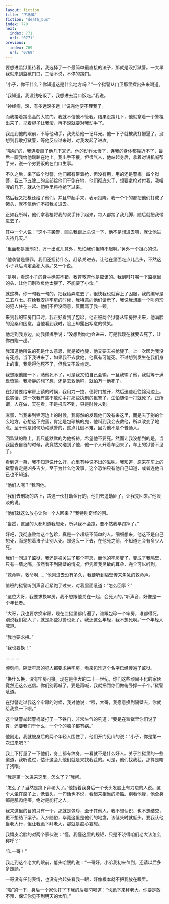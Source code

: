 ```yaml
---
layout: fiction
title: "下马威"
fiction: "death_bus"
index: 770
next:
  index: 771
  url: "0771"
previous:
  index: 769
  url: "0769"
---
```

要想进监狱里待着，我选择了一个最简单最直接的法子，那就是殴打狱警。一大早我就来到监狱门口，二话不说，不停的踹门。

“小子，你干什么？你知道这是什么地方吗？”一个狱警从门卫那里探出头来喝道。

“我知道，我没钱吃饭了，我想进去混口饭吃。”我说。

“神经病，滚，有多远滚多远！”说完他便不理我了。

而我接着踹高高的大铁门，我就不信他不管我。结果没踹几下，他就拿着一个警棍出来了，举着棍子让我滚，再不滚就要对我动手了。

我走到他的跟前，不等他动手，我先给他一记耳光。他一下子就被我打懵逼了，没想到我敢打狱警，等他反应过来时，对我发起了进攻。

“啪啪”的，我连着扇了他几下耳光，他的动作太慢了，连我的身体都靠近不了，最后一脚我给他踹趴在地上。我出手不狠，但很气人，他站起身后，拿着对讲机喊帮手来，说一个穷要饭的在门口生事。

不久之后，来了四个狱警，他们都有带着枪，但没有用，用的还是警棍。四个狱警，我三下五除二的全部给他们干倒在地，他们彻底火了，想要拿枪对付我，我嗖嗖的几下，就从他们手里将枪抢了过来。

然后我又把枪还给了他们，并且举起手来，表示投降。我一个个的都把他们打成了猪头，就不信他们不把我关进去。

正如我所料，他们拿着枪将我的双手铐了起来，每人都踹了我几脚，随后就把我带进去了。

其中一个人说：“这小子袭警，回头我跟上头说一下，他不是想进去嘛，就让他进去待几天。”

“里面都是重刑犯，万一出点儿意外，恐怕我们担待不起啊。”另外一个担心的说。

“他袭警是重罪，我们还担待什么，赶紧关进去。让他在里面吃点儿苦头，不然这小子以后肯定会犯大事。”又一个说。

“是啊，看这小子的身手确实不错，教育教育他是应该的。我到时叮嘱一下监狱里的头，让他们别欺负他太狠了，不能要了小命。”

就这样，你一句我一句的，把我给弄进去了，很快我也就穿上了囚服，我的编号是二五八七。在给我安排牢房的时候，我特意向他们请示了，我说我想跟一个叫包珍的犯人住在一起。他们不但没同意，反而骂了我一顿。

来到我的牢房门口时，我正好看到了包珍，他正被两个狱警从牢房押出来，他满脸的沧桑和困意。当他看到我时，脸上却露出写意的微笑。

他走到我身边，向我挥挥手说：“没想到你也会进来，可是我现在就要去死了，让你白跑一趟。”

我知道他所说的死是什么意思，就是被枪毙，他又要去被枪毙了。上一次因为我没有死成，当下我进来了，如果我不去救他，他真有可能死。不过想到发生在我们身上的事，我觉得他死不了，但我又不敢肯定。

我想跟他赌一下，赌他死不了，可是我又怕自己会输，一旦我输了他，我就等于满盘皆输。我冷静的想了想，还是去救他吧，就怕万一他死了。

在狱警要给牢房上锁的时候，我用力一拉，便将门拉开，然后迅速赶往锦河边上。说实话，这一次我有些不敢动手打那些执刑的狱警了，生怕随便一打就死了。正所谓，人在做，天在看，不是报应不到，只是时候未到。

麻蛋，当我来到锦河边上的时候，我愕然的发现他们没有来这里，而是去了别的什么地方。心想这下完蛋，肯定是包珍搞的鬼，他料到我会去救他，所以改变了地点。至于他是如何劝动狱警的，这点儿倒不难，因为他不是个普通人。

回监狱的路上，我只能默默的为他祈祷，希望他不要死。然而让我没想到的是，当我回去自首的时候，我竟然又碰到了他，他一个人开着车回来了，车上的狱警不见了。

看到这一幕，我不知道说什么好，心里有种说不出的滋味。我知道，原来在车上的狱警肯定是凶多吉少，至于为什么他没事，这个恐怕只有他自己知道，或者连他自己也不知道。

“他们人呢？”我问他。

“我们去刑场的路上，路遇一伙打劫金行的，他们去追劫匪了，让我先回来。”他淡淡的说。

“他们就这么放心让你一个人回来？”我特别奇怪的问。

“当然，这里的人都知道我想死，所以我不会跑，要不然我早跑掉了。”

好吧，我彻底败给这个包珍，真是一个超级不简单的人。细细想来，他这不是自己想死，而是想着法子让别人死。照这么一下去，在他死之前，不知道还会有多少人死。

我们一同进了监狱，我还是被关进了那个牢房，而他的牢房变了，变成了我隔壁，只有一墙之隔。虽然看不到隔壁的情况，但凭着我灵敏的耳朵，完全可以听到。

“救命啊，救命啊……”他刚进去没有多久，我便听到隔壁传来焦急的救命声。

值班的狱警听到声音赶紧跑了过来，对着里面吼道：“怎么回事？”

“这位大哥，我要求换牢房，我不想跟他关在一起，会死人的。”听声音，好像是一个年长者。

“大哥，我也要求换牢房，现在监狱里都传遍了，谁跟包珍一个牢房，谁都得死。别说我们犯人了，就是那些狱警也死了。我还这么年轻，我不想死啊。”一个年轻人喊道。

“我也要求换。”

“我也要换！”

…………

顷刻间，隔壁牢房的犯人都要求换牢房，看来包珍这个名字已经传遍了监狱。

“换什么换，没有牢房可换。现在是伟大的二十一世纪，你们这些顽固不化的家伙竟然还这么迷信。你们别再喊了，要是再喊，我就把罚你们做俯卧撑一千个。”狱警吼道。

在狱警走过我这个牢房的时候，我对他说：“喂，大哥，我愿意换到隔壁去，你就给我换一下呗。”

这个狱警举起警棍敲打了一下铁门，非常生气的吼道：“要是在监狱里你们说了算，还要我们干什么，一个个的脑子都有病。”

他刚走，我就被身后的两个年轻人围住了，他们开门见山的说：“小子，你是第一次进来吧？”

我上下打量了一下他们，身上都有纹身，一看就不是什么好人。关于监狱里的一些道道，我听说过，估计这会儿他们就是来找我茬的。可是，他们找我茬，那算是瞎了狗眼。

“我是第一次进来这里，怎么了？”我问。

“怎么了？当然是跪下拜老大了。”他指着我身后一个长头发脸上有刀疤的人说。这个人坐在席子上，低着头，一句话也不说，看起来相当的冷酷。别看他瘦，他全身都是肌肉疙瘩，绝对是能打之人。

我来这里的目的只有一个，那就是包珍，至于其他人，我不想认识，也不想结交，更不想结下梁子。入乡随俗，毕竟这里是他们的地盘，该低头时就低头。要我认他当老大行，但让我跪下拜老大，那就是痴心妄想。

我嬉皮哈脸的对两个家伙说：“懂，我懂这里的规矩，只是不晓得咱们老大该怎么称呼？”

“叫一哥！”

我走到这个老大的跟前，低头哈腰的说：“一哥好，小弟我初来乍到，还请以后多多照顾。”

一哥没有任何表情，也没有抬起头看我一眼，好像根本就不把我放在眼里。

“啪”的一下，身后一个家伙打了下我的后脑勺喝道：“快跪下来拜老大，你要是敢不拜，保证你见不到明天的太阳。”